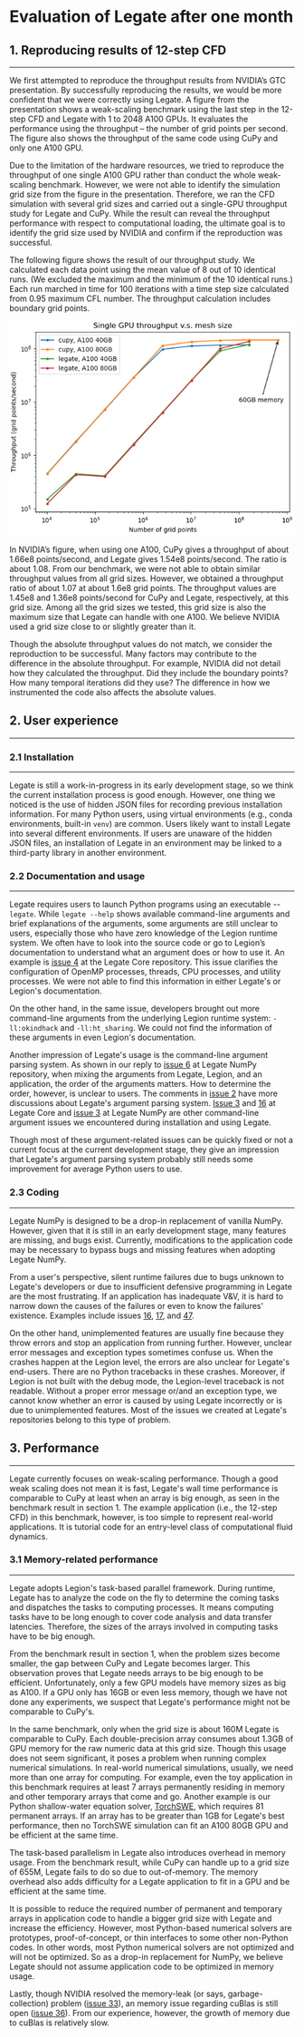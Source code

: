 Evaluation of Legate after one month
====================================

## 1. Reproducing results of 12-step CFD
----------------------------------------

We first attempted to reproduce the throughput results from NVIDIA’s GTC presentation. By successfully reproducing the results, we would be more confident that we were correctly using Legate. A figure from the presentation shows a weak-scaling benchmark using the last step in the 12-step CFD and Legate with 1 to 2048 A100 GPUs. It evaluates the performance using the throughput – the number of grid points per second. The figure also shows the throughput of the same code using CuPy and only one A100 GPU.

Due to the limitation of the hardware resources, we tried to reproduce the throughput of one single A100 GPU rather than conduct the whole weak-scaling benchmark. However, we were not able to identify the simulation grid size from the figure in the presentation. Therefore, we ran the CFD simulation with several grid sizes and carried out a single-GPU throughput study for Legate and CuPy. While the result can reveal the throughput performance with respect to computational loading, the ultimate goal is to identify the grid size used by NVIDIA and confirm if the reproduction was successful.

The following figure shows the result of our throughput study. We calculated each data point using the mean value of 8 out of 10 identical runs. (We excluded the maximum and the minimum of the 10 identical runs.) Each run marched in time for 100 iterations with a time step size calculated from 0.95 maximum CFL number. The throughput calculation includes boundary grid points.

![cfd_throughput_single_a100.png](figures/cfd_throughput_single_a100.png)

In NVIDIA’s figure, when using one A100, CuPy gives a throughput of about 1.66e8 points/second, and Legate gives 1.54e8 points/second. The ratio is about 1.08. From our benchmark, we were not able to obtain similar throughput values from all grid sizes. However, we obtained a throughput ratio of about 1.07 at about 1.6e8 grid points. The throughput values are 1.45e8 and 1.36e8 points/second for CuPy and Legate, respectively, at this grid size. Among all the grid sizes we tested, this grid size is also the maximum size that Legate can handle with one A100. We believe NVIDIA used a grid size close to or slightly greater than it.

Though the absolute throughput values do not match, we consider the reproduction to be successful. Many factors may contribute to the difference in the absolute throughput. For example, NVIDIA did not detail how they calculated the throughput. Did they include the boundary points? How many temporal iterations did they use? The difference in how we instrumented the code also affects the absolute values.

## 2. User experience
---------------------

### 2.1 Installation
--------------------

Legate is still a work-in-progress in its early development stage, so we think the current installation process is good enough. However, one thing we noticed is the use of hidden JSON files for recording previous installation information. For many Python users, using virtual environments (e.g., conda environments, built-in `venv`) are common. Users likely want to install Legate into several different environments. If users are unaware of the hidden JSON files, an installation of Legate in an environment may be linked to a third-party library in another environment.

### 2.2 Documentation and usage
-------------------------------

Legate requires users to launch Python programs using an executable -- `legate`. While `legate --help` shows available command-line arguments and brief explanations of the arguments, some arguments are still unclear to users, especially those who have zero knowledge of the Legion runtime system. We often have to look into the source code or go to Legion’s documentation to understand what an argument does or how to use it. An example is [issue 4](https://github.com/nv-legate/legate.core/issues/4) at the Legate Core repository. This issue clarifies the configuration of OpenMP processes, threads, CPU processes, and utility processes. We were not able to find this information in either Legate's or Legion's documentation.

On the other hand, in the same issue, developers brought out more command-line arguments from the underlying Legion runtime system: `-ll:okindhack` and `-ll:ht_sharing`. We could not find the information of these arguments in even Legion's documentation.

Another impression of Legate's usage is the command-line argument parsing system. As shown in our reply to [issue 6](https://github.com/nv-legate/legate.numpy/issues/6) at Legate NumPy repository, when mixing the arguments from Legate, Legion, and an application, the order of the arguments matters. How to determine the order, however, is unclear to users. The comments in [issue 2](https://github.com/nv-legate/legate.core/issues/2) have more discussions about Legate's argument parsing system. [Issue 3](https://github.com/nv-legate/legate.core/issues/3) and [16](https://github.com/nv-legate/legate.core/issues/16) at Legate Core and [issue 3](https://github.com/nv-legate/legate.numpy/issues/3) at Legate NumPy are other command-line argument issues we encountered during installation and using Legate.

Though most of these argument-related issues can be quickly fixed or not a current focus at the current development stage, they give an impression that Legate's argument parsing system probably still needs some improvement for average Python users to use.

### 2.3 Coding
--------------

Legate NumPy is designed to be a drop-in replacement of vanilla NumPy. However, given that it is still in an early development stage, many features are missing, and bugs exist. Currently, modifications to the application code may be necessary to bypass bugs and missing features when adopting Legate NumPy.

From a user's perspective, silent runtime failures due to bugs unknown to Legate's developers or due to insufficient defensive programming in Legate are the most frustrating. If an application has inadequate V&V, it is hard to narrow down the causes of the failures or even to know the failures' existence. Examples include issues [16](https://github.com/nv-legate/legate.numpy/issues/16), [17](https://github.com/nv-legate/legate.numpy/issues/17), and [47](https://github.com/nv-legate/legate.numpy/issues/47).

On the other hand, unimplemented features are usually fine because they throw errors and stop an application from running further. However, unclear error messages and exception types sometimes confuse us. When the crashes happen at the Legion level, the errors are also unclear for Legate's end-users. There are no Python tracebacks in these crashes. Moreover, if Legion is not built with the debug mode, the Legion-level traceback is not readable. Without a proper error message or/and an exception type, we cannot know whether an error is caused by using Legate incorrectly or is due to unimplemented features. Most of the issues we created at Legate's repositories belong to this type of problem.

## 3. Performance
-----------------

Legate currently focuses on weak-scaling performance. Though a good weak scaling does not mean it is fast, Legate's wall time performance is comparable to CuPy at least when an array is big enough, as seen in the benchmark result in section 1. The example application (i.e., the 12-step CFD) in this benchmark, however, is too simple to represent real-world applications. It is tutorial code for an entry-level class of computational fluid dynamics.

### 3.1 Memory-related performance
----------------------------------

Legate adopts Legion's task-based parallel framework. During runtime, Legate has to analyze the code on the fly to determine the coming tasks and dispatches the tasks to computing processes. It means computing tasks have to be long enough to cover code analysis and data transfer latencies. Therefore, the sizes of the arrays involved in computing tasks have to be big enough.

From the benchmark result in section 1, when the problem sizes become smaller, the gap between CuPy and Legate becomes larger. This observation proves that Legate needs arrays to be big enough to be efficient. Unfortunately, only a few GPU models have memory sizes as big as A100. If a GPU only has 16GB or even less memory, though we have not done any experiments, we suspect that Legate's performance might not be comparable to CuPy's.

In the same benchmark, only when the grid size is about 160M Legate is comparable to CuPy. Each double-precision array consumes about 1.3GB of GPU memory for the raw numeric data at this grid size. Though this usage does not seem significant, it poses a problem when running complex numerical simulations. In real-world numerical simulations, usually, we need more than one array for computing. For example, even the toy application in this benchmark requires at least 7 arrays permanently residing in memory and other temporary arrays that come and go. Another example is our Python shallow-water equation solver, [TorchSWE](https://github.com/piyueh/TorchSWE), which requires 81 permanent arrays. If an array has to be greater than 1GB for Legate's best performance, then no TorchSWE simulation can fit an A100 80GB GPU and be efficient at the same time.

The task-based parallelism in Legate also introduces overhead in memory usage. From the benchmark result, while CuPy can handle up to a grid size of 655M, Legate fails to do so due to out-of-memory. The memory overhead also adds difficulty for a Legate application to fit in a GPU and be efficient at the same time.

It is possible to reduce the required number of permanent and temporary arrays in application code to handle a bigger grid size with Legate and increase the efficiency. However, most Python-based numerical solvers are prototypes, proof-of-concept, or thin interfaces to some other non-Python codes. In other words, most Python numerical solvers are not optimized and will not be optimized. So as a drop-in replacement for NumPy, we believe Legate should not assume application code to be optimized in memory usage.

Lastly, though NVIDIA resolved the memory-leak (or says, garbage-collection) problem ([issue 33](https://github.com/nv-legate/legate.numpy/issues/33)), an memory issue regarding cuBlas is still open ([issue 36](https://github.com/nv-legate/legate.numpy/issues/36)). From our experience, however, the growth of memory due to cuBlas is relatively slow.
